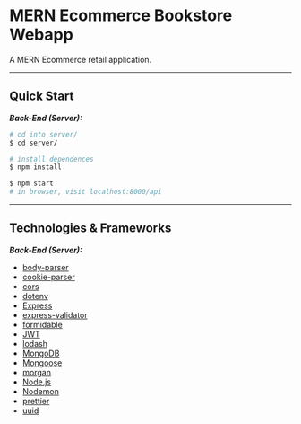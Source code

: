 # MERN Ecommerce Bookstore Webapp

A MERN Ecommerce retail application.

---

## Quick Start

_**Back-End (Server):**_

```sh
# cd into server/
$ cd server/

# install dependences
$ npm install

$ npm start
# in browser, visit localhost:8000/api
```

---

## Technologies & Frameworks

_**Back-End (Server):**_

- [body-parser](https://github.com/expressjs/body-parser)
- [cookie-parser](https://github.com/expressjs/cookie-parser)
- [cors](https://expressjs.com/en/resources/middleware/cors.html)
- [dotenv](https://github.com/motdotla/dotenv)
- [Express](https://expressjs.com/)
- [express-validator](https://express-validator.github.io/docs/)
- [formidable](https://github.com/node-formidable/formidable)
- [JWT](https://jwt.io/)
- [lodash](https://lodash.com/)
- [MongoDB](https://www.mongodb.com/)
- [Mongoose](https://mongoosejs.com/docs/)
- [morgan](https://github.com/expressjs/morgan)
- [Node.js](https://nodejs.org/)
- [Nodemon](https://nodemon.io/)
- [prettier](https://prettier.io/)
- [uuid](https://www.npmjs.com/package/uuid)
